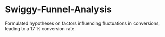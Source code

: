 # Swiggy-Funnel-Analysis
Formulated hypotheses on factors influencing fluctuations in conversions, leading to a 17 %  conversion rate.
